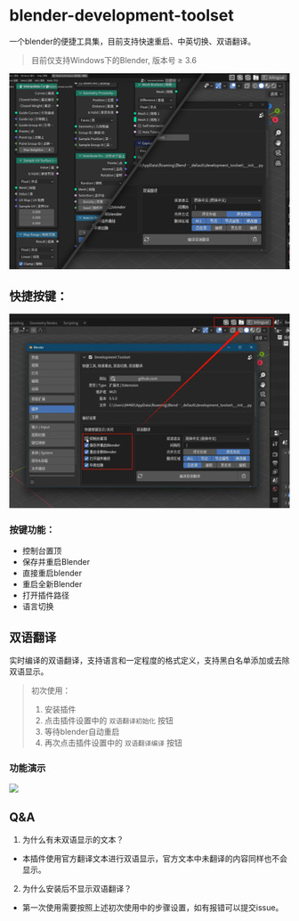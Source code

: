 # blender-development-toolset

一个blender的便捷工具集，目前支持快速重启、中英切换、双语翻译。

> 目前仅支持Windows下的Blender, 版本号 ≥ 3.6

![preview](./resource/img/preview.png)

## 快捷按键：

![quick_btn](./resource/img/quick_btn.webp)

### 按键功能：

- 控制台置顶
- 保存并重启Blender
- 直接重启blender
- 重启全新Blender
- 打开插件路径
- 语言切换

## 双语翻译

实时编译的双语翻译，支持语言和一定程度的格式定义，支持黑白名单添加或去除双语显示。

> 初次使用：
>   1. 安装插件
>   2. 点击插件设置中的 `双语翻译初始化` 按钮
>   3. 等待blender自动重启
>   4. 再次点击插件设置中的 `双语翻译编译` 按钮

### 功能演示

[![](https://i1.hdslb.com/bfs/archive/a202ae2ffb7658ed204a9a5c9c4c4b1827ba53c7.jpg)](https://www.bilibili.com/video/BV15q42eEEmu/)


## Q&A

1. 为什么有未双语显示的文本？

- 本插件使用官方翻译文本进行双语显示，官方文本中未翻译的内容同样也不会显示。

2. 为什么安装后不显示双语翻译？

- 第一次使用需要按照上述初次使用中的步骤设置，如有报错可以提交issue。



